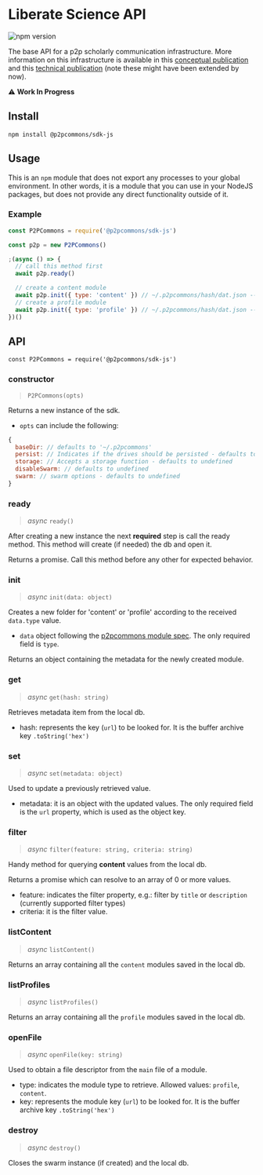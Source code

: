 # Liberate Science API

![npm version](https://img.shields.io/npm/v/@p2pcommons/sdk-js?color=4F2D84&style=flat-square)

The base API for a p2p scholarly communication infrastructure. More
information on this infrastructure is available in this [conceptual
publication](https://doi.org/10.3390/publications6020021) and this
[technical publication](https://chartgerink.github.io/2018dat-com/)
(note these might have been extended by now).

:warning: **Work In Progress**

## Install

`npm install @p2pcommons/sdk-js`

## Usage

This is an `npm` module that does not export any processes to your
global environment. In other words, it is a module that you can use in
your NodeJS packages, but does not provide any direct functionality
outside of it.

### Example

```javascript
const P2PCommons = require('@p2pcommons/sdk-js')

const p2p = new P2PCommons()

;(async () => {
  // call this method first
  await p2p.ready()

  // create a content module
  await p2p.init({ type: 'content' }) // ~/.p2pcommons/hash/dat.json --> type: content
  // create a profile module
  await p2p.init({ type: 'profile' }) // ~/.p2pcommons/hash/dat.json --> type: profile
})()
```

## API

`const P2PCommons = require('@p2pcommons/sdk-js')`

### constructor

> `P2PCommons(opts)`

Returns a new instance of the sdk.

- `opts` can include the following:
```javascript
{
  baseDir: // defaults to '~/.p2pcommons'
  persist: // Indicates if the drives should be persisted - defaults to true
  storage: // Accepts a storage function - defaults to undefined
  disableSwarm: // defaults to undefined
  swarm: // swarm options - defaults to undefined
}
```

### ready

> _async_ `ready()`

After creating a new instance the next **required** step is call the ready method. This method will create (if needed) the db and open it.

Returns a promise. Call this method before any other for expected behavior.

### init

> _async_ `init(data: object)`

Creates a new folder for 'content' or 'profile' according to the received `data.type` value.

- `data` object following the [p2pcommons module spec](https://github.com/p2pcommons/specs/blob/master/module.md). The only required field is `type`.

Returns an object containing the metadata for the newly created module.

### get

> _async_ `get(hash: string)`

Retrieves metadata item from the local db.

- hash: represents the key (`url`) to be looked for. It is the buffer archive key `.toString('hex')`

### set

> _async_ `set(metadata: object)`

Used to update a previously retrieved value.

- metadata: it is an object with the updated values. The only required field is the `url` property, which is used as the object key.

### filter

> _async_ `filter(feature: string, criteria: string)`

Handy method for querying **content** values from the local db.

Returns a promise which can resolve to an array of 0 or more values.

- feature: indicates the filter property, e.g.: filter by `title` or `description` (currently supported filter types)
- criteria: it is the filter value.

### listContent

> _async_ `listContent()`

Returns an array containing all the `content` modules saved in the local db.

### listProfiles

> _async_ `listProfiles()`

Returns an array containing all the `profile` modules saved in the local db.

### openFile

> _async_ `openFile(key: string)`

Used to obtain a file descriptor from the `main` file of a module.

- type: indicates the module type to retrieve. Allowed values: `profile`, `content`.
- key: represents the module key (`url`) to be looked for. It is the buffer archive key `.toString('hex')`

### destroy

> _async_ `destroy()`

Closes the swarm instance (if created) and the local db.


